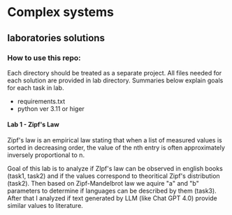 # Complex systems
## laboratories solutions

### How to use this repo:
Each directory should be treated as a separate project. All files needed for 
each solution are provided in lab directory. Summaries below explain goals
for each task in lab.
* requirements.txt
* python ver 3.11 or higer

#### Lab 1 - Zipf's Law
Zipf's law is an empirical law stating that when a list 
of measured values is sorted in decreasing order,
the value of the nth entry is often approximately inversely proportional to n.

Goal of this lab is to analyze if ZIpf's law can be observed in english books (task1, task2)
and if the values correspond to theoritical Zipf's distribution (task2). Then 
based on Zipf-Mandelbrot law we aquire "a" and "b" parameters to determine
if languages can be described by them (task3). After that I analyzed if text
generated by LLM (like Chat GPT 4.0) provide similar values to literature.
